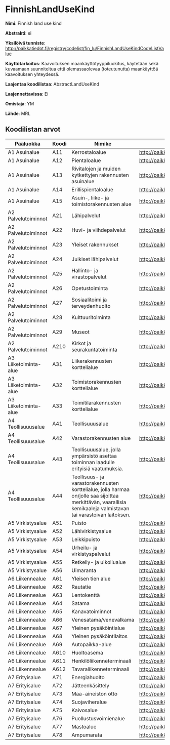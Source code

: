 # FinnishLandUseKind

**Nimi**: Finnish land use kind

**Abstrakti**: ei

**Yksilöivä tunniste**: http://paikkatiedot.fi/registry/codelist/fin_lu/FinnishLandUseKindCodeListValue

**Käyttötarkoitus**: Kaavoituksen maankäyttötyyppiluokitus, käytetään sekä kuvaamaan suunniteltua että olemassaolevaa (toteutunutta) maankäyttöä kaavoituksen yhteydessä.

**Laajentaa koodilistaa**: AbstractLandUseKind

**Laajennettavissa**: Ei

**Omistaja**: YM

**Lähde**: MRL

## Koodilistan arvot

Pääluokka         | Koodi     | Nimike           | Tunniste
------------------|-----------|------------------|------------
A1 Asuinalue    | A11       | Kerrostaloalue   | http://paikkatiedot.fi/registry/codelist/fin_lu/FinnishLandUseKindCodeListValue/A11
A1 Asuinalue   | A12       | Pientaloalue     | http://paikkatiedot.fi/registry/codelist/fin_lu/FinnishLandUseKindCodeListValue/A12
A1 Asuinalue   | A13       | Rivitalojen ja muiden kytkettyjen rakennusten asuinalue     | http://paikkatiedot.fi/registry/codelist/fin_lu/FinnishLandUseKindCodeListValue/A13
A1 Asuinalue   | A14       | Erillispientaloalue     | http://paikkatiedot.fi/registry/codelist/fin_lu/FinnishLandUseKindCodeListValue/A14
A1 Asuinalue   | A15       | Asuin-, liike- ja toimistorakennusten alue     | http://paikkatiedot.fi/registry/codelist/fin_lu/FinnishLandUseKindCodeListValue/A15
A2 Palvelutoiminnot       | A21       | Lähipalvelut     | http://paikkatiedot.fi/registry/codelist/fin_lu/FinnishLandUseKindCodeListValue/A21
A2 Palvelutoiminnot       | A22       | Huvi- ja viihdepalvelut  | http://paikkatiedot.fi/registry/codelist/fin_lu/FinnishLandUseKindCodeListValue/A22
A2 Palvelutoiminnot       | A23       | Yleiset rakennukset  | http://paikkatiedot.fi/registry/codelist/fin_lu/FinnishLandUseKindCodeListValue/A23
A2 Palvelutoiminnot       | A24       | Julkiset lähipalvelut  | http://paikkatiedot.fi/registry/codelist/fin_lu/FinnishLandUseKindCodeListValue/A24
A2 Palvelutoiminnot       | A25       | Hallinto- ja virastopalvelut  | http://paikkatiedot.fi/registry/codelist/fin_lu/FinnishLandUseKindCodeListValue/A25
A2 Palvelutoiminnot       | A26       | Opetustoiminta  | http://paikkatiedot.fi/registry/codelist/fin_lu/FinnishLandUseKindCodeListValue/A26
A2 Palvelutoiminnot       | A27       | Sosiaalitoimi ja terveydenhuolto  | http://paikkatiedot.fi/registry/codelist/fin_lu/FinnishLandUseKindCodeListValue/A27
A2 Palvelutoiminnot       | A28       | Kulttuuritoiminta  | http://paikkatiedot.fi/registry/codelist/fin_lu/FinnishLandUseKindCodeListValue/A28
A2 Palvelutoiminnot       | A29       | Museot  | http://paikkatiedot.fi/registry/codelist/fin_lu/FinnishLandUseKindCodeListValue/A29
A2 Palvelutoiminnot       | A210       | Kirkot ja seurakuntatoiminta  | http://paikkatiedot.fi/registry/codelist/fin_lu/FinnishLandUseKindCodeListValue/A210
A3 Liiketoiminta-alue  | A31       | Liikerakennusten korttelialue     | http://paikkatiedot.fi/registry/codelist/fin_lu/FinnishLandUseKindCodeListValue/A31
A3 Liiketoiminta-alue  | A32       | Toimistorakennusten korttelialue     | http://paikkatiedot.fi/registry/codelist/fin_lu/FinnishLandUseKindCodeListValue/A32
A3 Liiketoiminta-alue  | A33       | Toimitilarakennusten korttelialue     | http://paikkatiedot.fi/registry/codelist/fin_lu/FinnishLandUseKindCodeListValue/A33
A4 Teollisuuusalue    | A41       | Teollisuuusalue     | http://paikkatiedot.fi/registry/codelist/fin_lu/FinnishLandUseKindCodeListValue/A41
A4 Teollisuuusalue    | A42       | Varastorakennusten alue     | http://paikkatiedot.fi/registry/codelist/fin_lu/FinnishLandUseKindCodeListValue/A42
A4 Teollisuuusalue    | A43       | Teollisuuusalue, jolla ympärsistö asettaa toiminnan laadulle erityisiä vaatumuksia.     | http://paikkatiedot.fi/registry/codelist/fin_lu/FinnishLandUseKindCodeListValue/A43
A4 Teollisuuusalue    | A44       | Teollisuus- ja varastorakennusten korttelialue, jolla harmaa on/jolle saa sijoittaa merkittävän, vaarallisia kemikaaleja valmistavan tai varastoivan laitoksen.     | http://paikkatiedot.fi/registry/codelist/fin_lu/FinnishLandUseKindCodeListValue/A44
A5 Virkistysalue    | A51       | Puisto     | http://paikkatiedot.fi/registry/codelist/fin_lu/FinnishLandUseKindCodeListValue/A51
A5 Virkistysalue    | A52       | Lähivirkistysalue     | http://paikkatiedot.fi/registry/codelist/fin_lu/FinnishLandUseKindCodeListValue/A52
A5 Virkistysalue    | A53       | Leikkipuisto     | http://paikkatiedot.fi/registry/codelist/fin_lu/FinnishLandUseKindCodeListValue/A53
A5 Virkistysalue    | A54       | Urheilu- ja virkistyspalvelut     | http://paikkatiedot.fi/registry/codelist/fin_lu/FinnishLandUseKindCodeListValue/A54
A5 Virkistysalue    | A55       | Retkeily- ja ulkoilualue     | http://paikkatiedot.fi/registry/codelist/fin_lu/FinnishLandUseKindCodeListValue/A55
A5 Virkistysalue    | A56       | Uimaranta    | http://paikkatiedot.fi/registry/codelist/fin_lu/FinnishLandUseKindCodeListValue/A56
A6 Liikennealue    | A61       | Yleisen tien alue     | http://paikkatiedot.fi/registry/codelist/fin_lu/FinnishLandUseKindCodeListValue/A61
A6 Liikennealue    | A62       | Rautatie     | http://paikkatiedot.fi/registry/codelist/fin_lu/FinnishLandUseKindCodeListValue/A62
A6 Liikennealue    | A63       | Lentokenttä     | http://paikkatiedot.fi/registry/codelist/fin_lu/FinnishLandUseKindCodeListValue/A63
A6 Liikennealue    | A64       | Satama     | http://paikkatiedot.fi/registry/codelist/fin_lu/FinnishLandUseKindCodeListValue/A64
A6 Liikennealue    | A65       | Kanavatoiminnot     | http://paikkatiedot.fi/registry/codelist/fin_lu/FinnishLandUseKindCodeListValue/A65
A6 Liikennealue    | A66       | Venesatama/venevalkama    | http://paikkatiedot.fi/registry/codelist/fin_lu/FinnishLandUseKindCodeListValue/A66
A6 Liikennealue    | A67       | Yleinen pysäköintialue     | http://paikkatiedot.fi/registry/codelist/fin_lu/FinnishLandUseKindCodeListValue/A67
A6 Liikennealue    | A68       | Yleinen pysäköintilaitos     | http://paikkatiedot.fi/registry/codelist/fin_lu/FinnishLandUseKindCodeListValue/A68
A6 Liikennealue    | A69       | Autopaikka-alue     | http://paikkatiedot.fi/registry/codelist/fin_lu/FinnishLandUseKindCodeListValue/A69
A6 Liikennealue    | A610       | Huoltoasema     | http://paikkatiedot.fi/registry/codelist/fin_lu/FinnishLandUseKindCodeListValue/A610
A6 Liikennealue    | A611       | Henkilöliikenneterminaali     | http://paikkatiedot.fi/registry/codelist/fin_lu/FinnishLandUseKindCodeListValue/A611
A6 Liikennealue    | A612       | Tavaraliikenneterminaali     | http://paikkatiedot.fi/registry/codelist/fin_lu/FinnishLandUseKindCodeListValue/A612
A7 Erityisalue    | A71       | Energiahuolto     | http://paikkatiedot.fi/registry/codelist/fin_lu/FinnishLandUseKindCodeListValue/A71
A7 Erityisalue    | A72       | Jätteenkäsittely     | http://paikkatiedot.fi/registry/codelist/fin_lu/FinnishLandUseKindCodeListValue/A72
A7 Erityisalue    | A73       | Maa-aineiston otto     | http://paikkatiedot.fi/registry/codelist/fin_lu/FinnishLandUseKindCodeListValue/A73
A7 Erityisalue    | A74       | Suojaviheralue     | http://paikkatiedot.fi/registry/codelist/fin_lu/FinnishLandUseKindCodeListValue/A74
A7 Erityisalue    | A75       | Kaivosalue    | http://paikkatiedot.fi/registry/codelist/fin_lu/FinnishLandUseKindCodeListValue/A75
A7 Erityisalue    | A76       | Puollustusvoimienalue     | http://paikkatiedot.fi/registry/codelist/fin_lu/FinnishLandUseKindCodeListValue/A76
A7 Erityisalue    | A77       | Mastoalue     | http://paikkatiedot.fi/registry/codelist/fin_lu/FinnishLandUseKindCodeListValue/A77
A7 Erityisalue    | A78       | Ampumarata     | http://paikkatiedot.fi/registry/codelist/fin_lu/FinnishLandUseKindCodeListValue/A78


